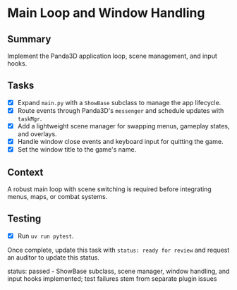 # Main Loop and Window Handling

## Summary
Implement the Panda3D application loop, scene management, and input hooks.

## Tasks
- [x] Expand `main.py` with a `ShowBase` subclass to manage the app lifecycle.
- [x] Route events through Panda3D's `messenger` and schedule updates with `taskMgr`.
- [x] Add a lightweight scene manager for swapping menus, gameplay states, and overlays.
- [x] Handle window close events and keyboard input for quitting the game.
- [x] Set the window title to the game's name.

## Context
A robust main loop with scene switching is required before integrating menus, maps, or combat systems.

## Testing
- [x] Run `uv run pytest`.

Once complete, update this task with `status: ready for review` and request an auditor to update this status.

status: passed - ShowBase subclass, scene manager, window handling, and input hooks implemented; test failures stem from separate plugin issues
